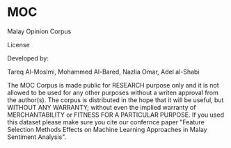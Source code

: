 # MOC
Malay Opinion Corpus


License

Developed by:

Tareq Al-Moslmi, Mohammed Al-Bared, Nazlia Omar, Adel al-Shabi

The MOC Corpus is made public for RESEARCH purpose only and it is not allowed to be used for any other purposes without a writen approval from the author(s).
The corpus is distributed in the hope that it will be useful, but WITHOUT ANY WARRANTY; without even the implied warranty of MERCHANTABILITY or FITNESS FOR A PARTICULAR PURPOSE.
If you used this dataset please make sure you cite our confernce paper "Feature Selection Methods Effects on Machine Learning Approaches in Malay Sentiment Analysis".



